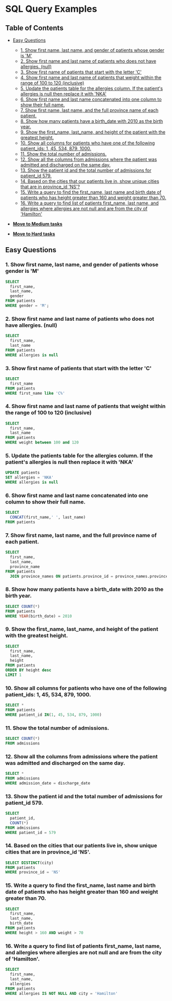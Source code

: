 # SQL Query Examples

## Table of Contents

* [Easy Questions](#easy-questions)
    * [1. Show first name, last name, and gender of patients whose gender is 'M'](#easy-question-1)
    * [2. Show first name and last name of patients who does not have allergies. (null)](#easy-question-2)
    * [3. Show first name of patients that start with the letter 'C'](#easy-question-3)
    * [4. Show first name and last name of patients that weight within the range of 100 to 120 (inclusive)](#easy-question-4)
    * [5. Update the patients table for the allergies column. If the patient's allergies is null then replace it with 'NKA'](#easy-question-5)
    * [6. Show first name and last name concatenated into one column to show their full name.](#easy-question-6)
    * [7. Show first name, last name, and the full province name of each patient.](#easy-question-7)
    * [8. Show how many patients have a birth_date with 2010 as the birth year.](#easy-question-8)
    * [9. Show the first_name, last_name, and height of the patient with the greatest height.](#easy-question-9)
    * [10. Show all columns for patients who have one of the following patient_ids: 1, 45, 534, 879, 1000.](#easy-question-10)
    * [11. Show the total number of admissions.](#easy-question-11)
    * [12. Show all the columns from admissions where the patient was admitted and discharged on the same day.](#easy-question-12)
    * [13. Show the patient id and the total number of admissions for patient_id 579.](#easy-question-13)
    * [14. Based on the cities that our patients live in, show unique cities that are in province_id 'NS'?](#easy-question-14)
    * [15. Write a query to find the first_name, last name and birth date of patients who has height greater than 160 and weight greater than 70.](#easy-question-15)
    * [16. Write a query to find list of patients first_name, last name, and allergies where allergies are not null and are from the city of 'Hamilton'](#easy-question-16)


* <a href="https://github.com/dudekluk/Portfolio/blob/main/doc/SQL%20Practice%20Medium.md" target="_blank"><b>Move to Medium tasks</b></a>
* <a href="https://github.com/dudekluk/Portfolio/blob/main/doc/SQL%20Practice%20Hard.md" target="_blank"><b>Move to Hard tasks</b></a>

## Easy Questions

### <a name="easy-question-1">1. Show first name, last name, and gender of patients whose gender is 'M'</a>
```sql
SELECT
  first_name,
  last_name,
  gender
FROM patients
WHERE gender = 'M';
```
### <a name="easy-question-2">2. Show first name and last name of patients who does not have allergies. (null)</a>
```sql
SELECT
  first_name,
  last_name
FROM patients
WHERE allergies is null
```

### <a name="easy-question-3">3. Show first name of patients that start with the letter 'C'</a>
```sql
SELECT
  first_name 
FROM patients
WHERE first_name like 'C%'
```
### <a name="easy-question-4">4. Show first name and last name of patients that weight within the range of 100 to 120 (inclusive)</a>
```sql
SELECT
  first_name,
  last_name
FROM patients
WHERE weight between 100 and 120
```
### <a name="easy-question-5">5. Update the patients table for the allergies column. If the patient's allergies is null then replace it with 'NKA'</a>
```sql
UPDATE patients
SET allergies = 'NKA'
WHERE allergies is null
```
### <a name="easy-question-6">6. Show first name and last name concatenated into one column to show their full name.</a>
```sql
SELECT
  CONCAT(first_name,' ', last_name)
FROM patients
```
### <a name="easy-question-7">7. Show first name, last name, and the full province name of each patient.</a>
```sql
SELECT
  first_name,
  last_name,
  province_name
FROM patients
  JOIN province_names ON patients.province_id = province_names.province_id
```
### <a name="easy-question-8">8. Show how many patients have a birth_date with 2010 as the birth year.</a>
```sql
SELECT COUNT(*)   
FROM patients
WHERE YEAR(birth_date) = 2010
```
### <a name="easy-question-9">9. Show the first_name, last_name, and height of the patient with the greatest height.</a>
```sql
SELECT
  first_name,
  last_name,
  height
FROM patients
ORDER BY height desc
LIMIT 1
```
### <a name="easy-question-10">10. Show all columns for patients who have one of the following patient_ids: 1, 45, 534, 879, 1000.</a>
```sql
SELECT *
FROM patients
WHERE patient_id IN(1, 45, 534, 879, 1000)
```
### <a name="easy-question-11">11. Show the total number of admissions.</a>
```sql
SELECT COUNT(*)
FROM admissions
```
### <a name="easy-question-12">12. Show all the columns from admissions where the patient was admitted and discharged on the same day.</a>
```sql
SELECT *
FROM admissions
WHERE admission_date = discharge_date
```
### <a name="easy-question-13">13. Show the patient id and the total number of admissions for patient_id 579.</a>
```sql
SELECT
  patient_id,
  COUNT(*)   
FROM admissions
WHERE patient_id = 579
```
### <a name="easy-question-14">14. Based on the cities that our patients live in, show unique cities that are in province_id 'NS'.</a>
```sql
SELECT DISTINCT(city)
FROM patients
WHERE province_id = 'NS'
```
### <a name="easy-question-15">15. Write a query to find the first_name, last name and birth date of patients who has height greater than 160 and weight greater than 70.</a>
```sql
SELECT
  first_name,
  last_name,
  birth_date
FROM patients
WHERE height > 160 AND weight > 70
```
### <a name="easy-question-16">16. Write a query to find list of patients first_name, last name, and allergies where allergies are not null and are from the city of 'Hamilton'.</a>
```sql
SELECT
  first_name,
  last_name,
  allergies
FROM patients
WHERE allergies IS NOT NULL AND city = 'Hamilton'
```




